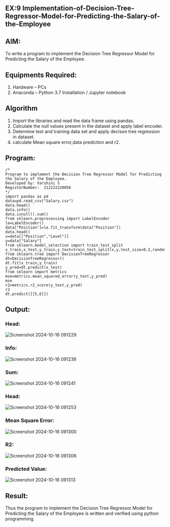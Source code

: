 ## EX:9 Implementation-of-Decision-Tree-Regressor-Model-for-Predicting-the-Salary-of-the-Employee

## AIM:
To write a program to implement the Decision Tree Regressor Model for Predicting the Salary of the Employee.

## Equipments Required:
1. Hardware – PCs
2. Anaconda – Python 3.7 Installation / Jupyter notebook

## Algorithm
1. Import the libraries and read the data frame using pandas.
2. Calculate the null values present in the dataset and apply label encoder.
3. Determine test and training data set and apply decison tree regression in dataset.
4. calculate Mean square error,data prediction and r2. 

## Program:
```
/*
Program to implement the Decision Tree Regressor Model for Predicting the Salary of the Employee.
Developed by: Varshini S
RegisterNumber:  212222220056
*/
import pandas as pd
data=pd.read_csv("Salary.csv")
data.head()
data.info()
data.isnull().sum()
from sklearn.preprocessing import LabelEncoder
le=LabelEncoder()
data["Position"]=le.fit_transform(data["Position"])
data.head()
x=data[["Position","Level"]]
y=data["Salary"]
from sklearn.model_selection import train_test_split
x_train,x_test,y_train,y_test=train_test_split(x,y,test_size=0.2,random_state=2)
from sklearn.tree import DecisionTreeRegressor
dt=DecisionTreeRegressor()
dt.fit(x_train,y_train)
y_pred=dt.predict(x_test)
from sklearn import metrics
mse=metrics.mean_squared_error(y_test,y_pred)
mse
r2=metrics.r2_score(y_test,y_pred)
r2
dt.predict([[5,6]])

```

## Output:
### Head:
![Screenshot 2024-10-16 091229](https://github.com/user-attachments/assets/3c65f4c5-7941-4559-be4a-0f7f1c0868cd)

### Info:
![Screenshot 2024-10-16 091236](https://github.com/user-attachments/assets/4974b3a0-97db-4594-8cf9-cde236e6b3e2)


### Sum:
![Screenshot 2024-10-16 091241](https://github.com/user-attachments/assets/388ab852-0eb2-4aac-bd62-e340a8d08eb4)

### Head:
![Screenshot 2024-10-16 091253](https://github.com/user-attachments/assets/e3079201-e042-4f57-b2db-79a20af4739f)


### Mean Square Error:
![Screenshot 2024-10-16 091300](https://github.com/user-attachments/assets/e1831eea-cabf-48fe-af83-15fb2d7f6d69)


### R2:
![Screenshot 2024-10-16 091306](https://github.com/user-attachments/assets/4fb7831a-d0cb-4baa-8ba1-9b1534c0601a)


### Predicted Value:
![Screenshot 2024-10-16 091313](https://github.com/user-attachments/assets/1e023a03-87ff-405e-9656-39e02fac1d49)




## Result:
Thus the program to implement the Decision Tree Regressor Model for Predicting the Salary of the Employee is written and verified using python programming.
